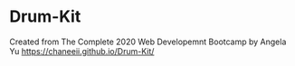 # Drum-Kit

Created from The Complete 2020 Web Developemnt Bootcamp by Angela Yu
https://chaneeii.github.io/Drum-Kit/
